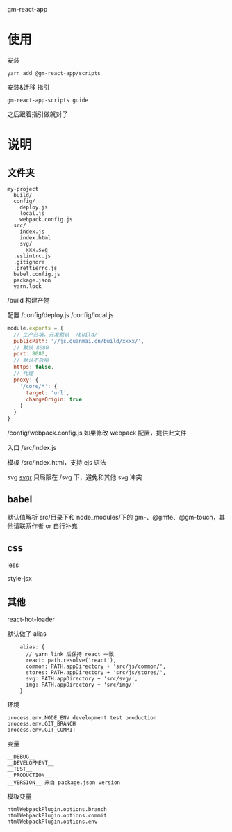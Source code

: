 gm-react-app

# 使用

安装

```shell script
yarn add @gm-react-app/scripts
```

安装&迁移 指引

```shell script
gm-react-app-scripts guide
```

之后跟着指引做就对了

# 说明

## 文件夹

```
my-project
  build/
  config/
    deploy.js
    local.js
    webpack.config.js
  src/
    index.js
    index.html
    svg/
      xxx.svg
  .eslintrc.js
  .gitignore
  .prettierrc.js
  babel.config.js
  package.json
  yarn.lock
```

/build 构建产物

配置 /config/deploy.js /config/local.js

```javascript
module.exports = {
  // 生产必填，开发默认 '/build/'
  publicPath: '//js.guanmai.cn/build/xxxx/',
  // 默认 8080
  port: 8080,
  // 默认不启用
  https: false,
  // 代理
  proxy: {
    '/core/*': {
      target: 'url',
      changeOrigin: true
    }
  }
}
```

/config/webpack.config.js 如果修改 webpack 配置，提供此文件

入口 /src/index.js

模板 /src/index.html，支持 ejs 语法

svg [svgr](https://github.com/gregberge/svgr) 只局限在 /svg 下，避免和其他 svg 冲突

## babel

默认值解析 src/目录下和 node_modules/下的 gm-、@gmfe、@gm-touch，其他请联系作者 or 自行补充

## css

less

style-jsx

## 其他

react-hot-loader

默认做了 alias

```
    alias: {
      // yarn link 后保持 react 一致
      react: path.resolve('react'),
      common: PATH.appDirectory + 'src/js/common/',
      stores: PATH.appDirectory + 'src/js/stores/',
      svg: PATH.appDirectory + 'src/svg/',
      img: PATH.appDirectory + 'src/img/'
    }
```

环境

```
process.env.NODE_ENV development test production
process.env.GIT_BRANCH
process.env.GIT_COMMIT
```

变量

```
__DEBUG__
__DEVELOPMENT__
__TEST__
__PRODUCTION__
__VERSION__ 来自 package.json version
```

模板变量
```
htmlWebpackPlugin.options.branch
htmlWebpackPlugin.options.commit
htmlWebpackPlugin.options.env
```
